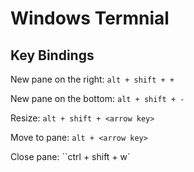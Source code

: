 # Windows Termnial

## Key Bindings

New pane on the right: `alt + shift + +`

New pane on the bottom: `alt + shift + -`

Resize: `alt + shift + <arrow key>`

Move to pane: `alt + <arrow key>`

Close pane: ``ctrl + shift + w`

